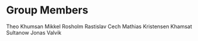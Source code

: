 # Group Members

Theo Khumsan
Mikkel Rosholm
Rastislav Cech
Mathias Kristensen
Khamsat Sultanow
Jonas Valvik
